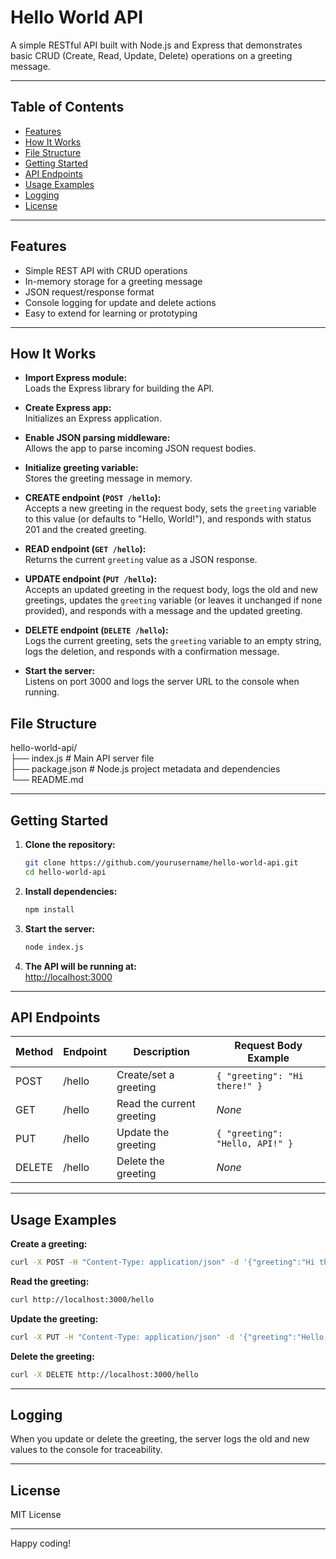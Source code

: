 # Hello World API

A simple RESTful API built with Node.js and Express that demonstrates basic CRUD (Create, Read, Update, Delete) operations on a greeting message.

---

## Table of Contents

- [Features](#features)
- [How It Works](#how-it-works)
- [File Structure](#file-structure)
- [Getting Started](#getting-started)
- [API Endpoints](#api-endpoints)
- [Usage Examples](#usage-examples)
- [Logging](#logging)
- [License](#license)

---

## Features

- Simple REST API with CRUD operations
- In-memory storage for a greeting message
- JSON request/response format
- Console logging for update and delete actions
- Easy to extend for learning or prototyping

---

## How It Works

- **Import Express module:**  
    Loads the Express library for building the API.

- **Create Express app:**  
    Initializes an Express application.

- **Enable JSON parsing middleware:**  
    Allows the app to parse incoming JSON request bodies.

- **Initialize greeting variable:**  
    Stores the greeting message in memory.

- **CREATE endpoint (`POST /hello`):**  
    Accepts a new greeting in the request body, sets the `greeting` variable to this value (or defaults to "Hello, World!"), and responds with status 201 and the created greeting.

- **READ endpoint (`GET /hello`):**  
    Returns the current `greeting` value as a JSON response.

- **UPDATE endpoint (`PUT /hello`):**  
    Accepts an updated greeting in the request body, logs the old and new greetings, updates the `greeting` variable (or leaves it unchanged if none provided), and responds with a message and the updated greeting.

- **DELETE endpoint (`DELETE /hello`):**  
    Logs the current greeting, sets the `greeting` variable to an empty string, logs the deletion, and responds with a confirmation message.

- **Start the server:**  
    Listens on port 3000 and logs the server URL to the console when running.

## File Structure

hello-world-api/  
├── index.js # Main API server file  
├── package.json # Node.js project metadata and dependencies  
└── README.md  

---

## Getting Started

1. **Clone the repository:**

    ```bash
    git clone https://github.com/yourusername/hello-world-api.git
    cd hello-world-api
    ```

2. **Install dependencies:**

    ```bash
    npm install
    ```

3. **Start the server:**

    ```bash
    node index.js
    ```

4. **The API will be running at:**  
    [http://localhost:3000](http://localhost:3000)

---

## API Endpoints

| Method | Endpoint  | Description               | Request Body Example              |
|--------|-----------|--------------------------|-----------------------------------|
| POST   | /hello    | Create/set a greeting    | `{ "greeting": "Hi there!" }`     |
| GET    | /hello    | Read the current greeting| _None_                            |
| PUT    | /hello    | Update the greeting      | `{ "greeting": "Hello, API!" }`   |
| DELETE | /hello    | Delete the greeting      | _None_                            |

---

## Usage Examples

**Create a greeting:**

```bash
curl -X POST -H "Content-Type: application/json" -d '{"greeting":"Hi there!"}' http://localhost:3000/hello
```

**Read the greeting:**

```bash
curl http://localhost:3000/hello
```

**Update the greeting:**

```bash
curl -X PUT -H "Content-Type: application/json" -d '{"greeting":"Hello, API!"}' http://localhost:3000/hello
```

**Delete the greeting:**

```bash
curl -X DELETE http://localhost:3000/hello
```

---

## Logging

When you update or delete the greeting, the server logs the old and new values to the console for traceability.

---

## License

MIT License

---

Happy coding!
